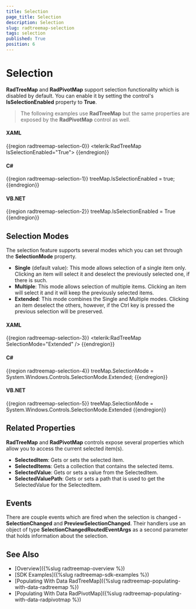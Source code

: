 ```yaml
---
title: Selection
page_title: Selection
description: Selection
slug: radtreemap-selection
tags: selection
published: True
position: 6
---
```


# Selection

__RadTreeMap__ and __RadPivotMap__ support selection functionality which is disabled by default. You can enable it by setting the control's __IsSelectionEnabled__ property to __True__.

> The following examples use __RadTreeMap__ but the same properties are exposed by the __RadPivotMap__ control as well.

#### __XAML__
{{region radtreemap-selection-0}}
	<telerik:RadTreeMap IsSelectionEnabled="True">
{{endregion}}

#### __C#__
{{region radtreemap-selection-1}}
	treeMap.IsSelectionEnabled = true;
{{endregion}}

#### __VB.NET__
{{region radtreemap-selection-2}}
	treeMap.IsSelectionEnabled = True
{{endregion}}

## Selection Modes

The selection feature supports several modes which you can set through the __SelectionMode__ property.
* __Single__ (default value): This mode allows selection of a single item only. Clicking an item will select it and deselect the previously selected one, if there is such.
* __Multiple__: This mode allows selection of multiple items. Clicking an item will select it and it will keep the previously selected items.
* __Extended__: This mode combines the Single and Multiple modes. Clicking an item deselect the others, however, if the Ctrl key is pressed the previous selection will be preserved.

#### __XAML__
{{region radtreemap-selection-3}}
	<telerik:RadTreeMap SelectionMode="Extended" />
{{endregion}}
	
#### __C#__
{{region radtreemap-selection-4}}
	treeMap.SelectionMode = System.Windows.Controls.SelectionMode.Extended;
{{endregion}}

#### __VB.NET__
{{region radtreemap-selection-5}}
	treeMap.SelectionMode = System.Windows.Controls.SelectionMode.Extended
{{endregion}}


## Related Properties

__RadTreeMap__ and __RadPivotMap__ controls expose several properties which allow you to access the current selected item(s).
* __SelectedItem__: Gets or sets the selected item.
* __SelectedItems__: Gets a collection that contains the selected items.
* __SelectedValue__: Gets or sets a value from the SelectedItem.
* __SelectedValuePath__: Gets or sets a path that is used to get the SelectedValue for the SelectedItem.

## Events

There are couple events which are fired when the selection is changed - __SelectionChanged__ and __PreviewSelectionChanged__. Their handlers use an object of type __SelectionChangedRoutedEventArgs__ as a second parameter that holds information about the selection.	

## See Also
* [Overview]({%slug radtreemap-overview %})
* [SDK Examples]({%slug radtreemap-sdk-examples %})
* [Populating With Data RadTreeMap]({%slug radtreemap-populating-with-data-radtreemap %})
* [Populating With Data RadPivotMap]({%slug radtreemap-populating-with-data-radpivotmap %})